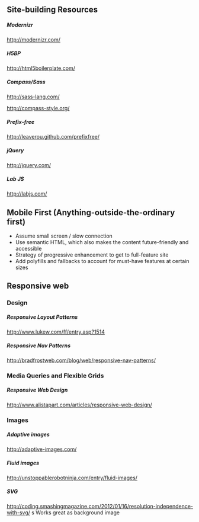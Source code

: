 Site-building Resources
--------------
##### Modernizr
http://modernizr.com/

##### H5BP
http://html5boilerplate.com/

##### Compass/Sass
http://sass-lang.com/

http://compass-style.org/

##### Prefix-free
http://leaverou.github.com/prefixfree/

##### jQuery
http://jquery.com/

##### Lab JS
http://labjs.com/



Mobile First (Anything-outside-the-ordinary first)
--------------

- Assume small screen / slow connection
- Use semantic HTML, which also makes the content future-friendly and accessible
- Strategy of progressive enhancement to get to full-feature site
- Add polyfills and fallbacks to account for must-have features at certain sizes



Responsive web
--------------

### Design


##### Responsive Layout Patterns
http://www.lukew.com/ff/entry.asp?1514

##### Responsive Nav Patterns
http://bradfrostweb.com/blog/web/responsive-nav-patterns/



### Media Queries and Flexible Grids

##### Responsive Web Design
http://www.alistapart.com/articles/responsive-web-design/



### Images

##### Adaptive images
http://adaptive-images.com/

##### Fluid images
http://unstoppablerobotninja.com/entry/fluid-images/

##### SVG
http://coding.smashingmagazine.com/2012/01/16/resolution-independence-with-svg/
s
Works great as background image


